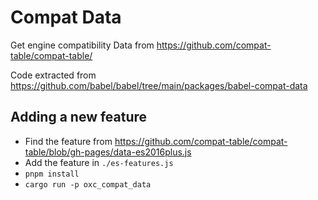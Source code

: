 # Compat Data

Get engine compatibility Data from https://github.com/compat-table/compat-table/

Code extracted from https://github.com/babel/babel/tree/main/packages/babel-compat-data

## Adding a new feature

- Find the feature from https://github.com/compat-table/compat-table/blob/gh-pages/data-es2016plus.js
- Add the feature in `./es-features.js`
- `pnpm install`
- `cargo run -p oxc_compat_data`
